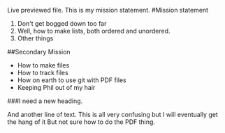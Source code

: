 Live previewed file. This is my mission statement.
#Mission statement
1. Don't get bogged down too far
2. Well, how to make lists, both ordered and unordered.
3. Other things

##Secondary Mission
- How to make files
- How to track files
- How on earth to use git with PDF files
- Keeping Phil out of my hair

###I need a new heading.

And another line of text.
This is all very confusing but I will eventually get the hang of it
But not sure how to do the PDF thing.